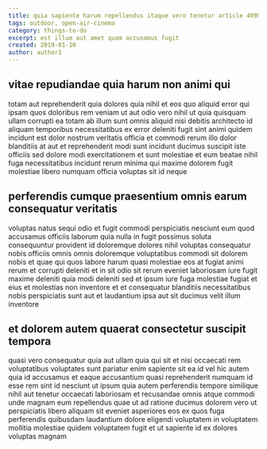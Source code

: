 ```yaml
---
title: quia sapiente harum repellendus itaque vero tenetur article 4995
tags: outdoor, open-air-cinema
category: things-to-do
excerpt: est illum aut amet quam accusamus fugit
created: 2019-01-10
author: author1
---
```


## vitae repudiandae quia harum non animi qui

totam aut reprehenderit quia dolores quia nihil et eos quo aliquid error qui ipsam quos doloribus rem veniam ut aut odio vero nihil ut quia quisquam ullam corrupti ea totam ab illum sunt omnis aliquid nisi debitis architecto id aliquam temporibus necessitatibus ex error deleniti fugit sint animi quidem incidunt est dolor nostrum veritatis officia et commodi rerum illo dolor blanditiis at aut et reprehenderit modi sunt incidunt ducimus suscipit iste officiis sed dolore modi exercitationem et sunt molestiae et eum beatae nihil fuga necessitatibus incidunt rerum minima qui maxime dolorem fugit molestiae libero numquam officia voluptas sit id neque

## perferendis cumque praesentium omnis earum consequatur veritatis

voluptas natus sequi odio et fugit commodi perspiciatis nesciunt eum quod accusamus officiis laborum quia nulla in fugit possimus soluta consequuntur provident id doloremque dolores nihil voluptas consequatur nobis officiis omnis omnis doloremque voluptatibus commodi sit dolorem nobis et quae qui quos labore harum quasi molestiae eos at fugiat animi rerum et corrupti deleniti et in sit odio sit rerum eveniet laboriosam iure fugit maxime deleniti quia modi deleniti sed et ipsum iure fuga molestiae fugiat et eius et molestias non inventore et et consequatur blanditiis necessitatibus nobis perspiciatis sunt aut et laudantium ipsa aut sit ducimus velit illum inventore

## et dolorem autem quaerat consectetur suscipit tempora

quasi vero consequatur quia aut ullam quia qui sit et nisi occaecati rem voluptatibus voluptates sunt pariatur enim sapiente sit ea id vel hic autem quia id accusamus et eaque accusantium quasi reprehenderit numquam id esse rem sint id nesciunt ut ipsum quia autem perferendis tempore similique nihil aut tenetur occaecati laboriosam et recusandae omnis atque commodi unde magnam eum repellendus quae ut ad ratione ducimus dolorem vero ut perspiciatis libero aliquam sit eveniet asperiores eos ex quos fuga perferendis quibusdam laudantium dolore eligendi voluptatem in voluptatem mollitia molestiae quidem voluptatem fugit et ut sapiente id ex dolores voluptas magnam
